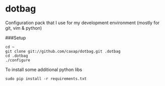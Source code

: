 dotbag
======

Configuration pack that I use for my development environment (mostly for git, vim & python)

###Setup

    cd ~
    git clone git://github.com/caxap/dotbag.git .dotbag
    cd .dotbag
    ./configure

To install some additional python libs 

    sudo pip install -r requirements.txt